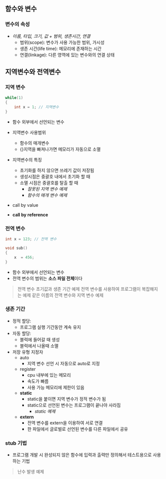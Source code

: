 ## 함수와 변수

### 변수의 속성
- *이름, 타입, 크기, 값 + 범위, 생존시간, 연결*
	- 범위(scope): 변수가 사용 가능한 범위, 가시성
	- 생존 시간(life time): 메모리에 존재하는 시간
	- 연결(linkage): 다른 영역에 있는 변수와의 연결 상태

## 지역변수와 전역변수

### 지역 변수 
```c
while(1)
{
	int x = 1; // 지역변수
}
```
- 함수 외부에서 선언되는 변수
- 지역변수 사용범위
	- 함수의 매개변수
	- {}지역을 빠져나가면 메모리가 자동으로 소멸

- 지역변수의 특징
	- 초기화를 하지 않으면 쓰레기 값이 저장됨
	- 생성시점은 중괄호 내에서 초기화 할 때
	- 소멸 시점은 중괄호를 탈출 할 때
		- *잘못된 지역 변수 예제*
		- *함수의 매개 변수 예제*
- call by value
- **call by reference**

### 전역 변수
```c
int x = 123; // 전역 변수

void sub()
{
	x  = 456;
}
```
- 함수 외부에서 선언되는 변수
- 전역 변수의 범위는 **소스 파일 전체**이다
> 전역 변수 초기값과 생존 기간 예제
> 전역 변수를 사용하여 프로그램이 복잡해지는 예제
> 같은 이름의 전역 변수와 지역 변수 예제

### 생존 기간
- 정적 할당:
	- 프로그램 실행 기간동안 계속 유지
- 자동 할당:
	- 블럭에 들어갈 때 생성
	- 블럭에서 나올때 소멸
- 저장 유형 지정자
	- auto
		- 지역 변수 선언 시 자동으로 auto로 지정
	- register
		- cpu 내부에 있는 메모리
		- 속도가 빠름
		- 사용 가능 메모리에 제한이 있음
	- **static**
		- static을 붙이면 지역 변수가 정적 변수가 됨
		- static으로 선언된 변수는 프로그램이 끝나야 사라짐
			- *static 예제*
	- **extern**
		- 전역 변수를 extern을 이용하여 서로 연결
		- 한 파일에서 글로벌로 선언된 변수를 다른 파일에서 공유

### stub 기법
- 프로그램 개발 시 완성되지 않은 함수에 입력과 출력만 정의해서 테스트용으로 사용하는 기법

> 난수 발생 예제
